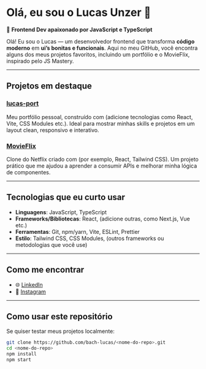 # Olá, eu sou o Lucas Unzer 👋

🚀 **Frontend Dev apaixonado por JavaScript e TypeScript**

Olá! Eu sou o Lucas — um desenvolvedor frontend que transforma **código moderno** em **ui’s bonitas e funcionais**. Aqui no meu GitHub, você encontra alguns dos meus projetos favoritos, incluindo um portfólio e o MovieFlix, inspirado pelo JS Mastery.

---

##  Projetos em destaque

### [lucas-port](https://github.com/bach-lucas/lucas-port)
Meu portfólio pessoal, construído com (adicione tecnologias como React, Vite, CSS Modules etc.). Ideal para mostrar minhas skills e projetos em um layout clean, responsivo e interativo.

### [MovieFlix](https://github.com/bach-lucas/MovieFlix)
Clone do Netflix criado com (por exemplo, React, Tailwind CSS). Um projeto prático que me ajudou a aprender a consumir APIs e melhorar minha lógica de componentes.

---

##  Tecnologias que eu curto usar

- **Linguagens**: JavaScript, TypeScript  
- **Frameworks/Bibliotecas**: React, (adicione outras, como Next.js, Vue etc.)
- **Ferramentas**: Git, npm/yarn, Vite, ESLint, Prettier  
- **Estilo**: Tailwind CSS, CSS Modules, (outros frameworks ou metodologias que você use)

---

##  Como me encontrar

- 🌐 [LinkedIn](https://www.linkedin.com/in/lucas-unzer)  
- 📸 [Instagram](https://www.instagram.com/lucas_unzer)

---

##  Como usar este repositório

Se quiser testar meus projetos localmente:

```bash
git clone https://github.com/bach-lucas/<nome-do-repo>.git
cd <nome-do-repo>
npm install
npm start
